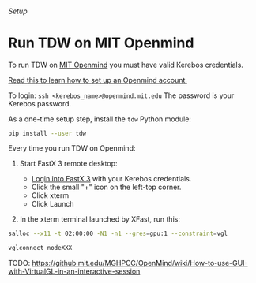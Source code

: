###### Setup

# Run TDW on MIT Openmind

To run TDW on [MIT Openmind](https://openmind.mit.edu/) you must have valid Kerebos credentials.

[Read this to learn how to set up an Openmind account.](https://github.mit.edu/MGHPCC/openmind/wiki/Getting-started)

To login: `ssh <kerebos_name>@openmind.mit.edu` The password is your Kerebos password.

As a one-time setup step, install the `tdw` Python module:

```bash
pip install --user tdw
```

Every time you run TDW on Openmind:

1. Start FastX 3 remote desktop:

   - [Login into FastX 3](https://openmind7.mit.edu:3300/) with your Kerebos credentials.
   - Click the small "+" icon on the left-top corner.
   - Click xterm
   - Click Launch

2. In the xterm terminal launched by XFast, run this:

```bash
salloc --x11 -t 02:00:00 -N1 -n1 --gres=gpu:1 --constraint=vgl 
```

```bash
vglconnect nodeXXX
```

TODO: https://github.mit.edu/MGHPCC/OpenMind/wiki/How-to-use-GUI-with-VirtualGL-in-an-interactive-session